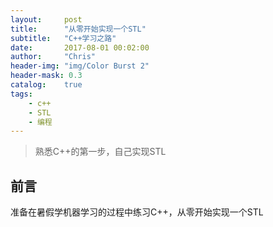 ```yaml
---
layout:     post
title:      "从零开始实现一个STL"
subtitle:   "C++学习之路"
date:       2017-08-01 00:02:00
author:     "Chris"
header-img: "img/Color Burst 2"
header-mask: 0.3
catalog:    true
tags:
    - c++
	- STL
	- 编程
---
```



> 熟悉C++的第一步，自己实现STL


## 前言

准备在暑假学机器学习的过程中练习C++，从零开始实现一个STL



